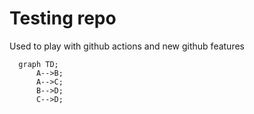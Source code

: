 # Testing repo

Used to play with github actions and new github features


```mermaid
  graph TD;
      A-->B;
      A-->C;
      B-->D;
      C-->D;
```

